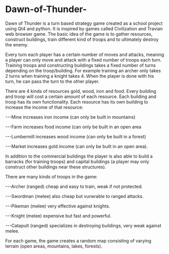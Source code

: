# Dawn-of-Thunder-

Dawn of Thunder is a turn based strategy game created as a school project using Qt4 and python. It is inspired by games called Civilization and Travian web browser game. The basic idea of the game is to gather resources, construct buildings, train different kind of troops and to ultimately destroy the enemy. 

Every turn each player has a certain number of moves and attacks, meaning a player can only move and attack with a fixed number of troops each turn. Training troops and constructing buildings takes a fixed number of turns depending on the troop/building. For example training an archer only takes 2 turns when training a knight takes 4. When the player is done with his turn, he can pass the turn to the other player.


There are 4 kinds of resources gold, wood, iron and food. Every building and troop will cost a certain amount of each resource. Each building and troop has its own functionality. Each resource has its own building to increase the income of that resource: 

---Mine increases iron income (can only be built in mountains)

---Farm increases food income (can only be built in an open area 

---Lumbermill increases wood income (can only be built in a forest) 

---Market increases gold income (can only be built in an open area).

In addition to the commercial buildings the player is also able to build a barracks (for training troops) and capital buildings (a player may only construct other buildings near these structures).

There are many kinds of troops in the game:

  ---Archer    (ranged) cheap and easy to train, weak if not protected.
  
  ---Swordman  (melee) also cheap but vunerable to ranged attacks.
  
  ---Pikeman   (melee) very effective against knights.
  
  ---Knight    (melee) expensive but fast and powerful.
  
  ---Catapult  (ranged)  specializes in destroying buildings, very weak against melee.

For each game, the game creates a random map consisting of varying terrain (open areas, mountains, lakes, forests).
